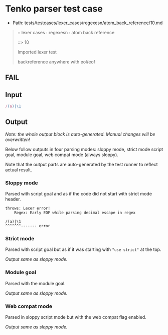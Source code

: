 # Tenko parser test case

- Path: tests/testcases/lexer_cases/regexesn/atom_back_reference/10.md

> :: lexer cases : regexesn : atom back reference
>
> ::> 10
>
> Imported lexer test
>
> backreference anywhere with eol/eof

## FAIL

## Input

`````js
/(a)|\1
`````

## Output

_Note: the whole output block is auto-generated. Manual changes will be overwritten!_

Below follow outputs in four parsing modes: sloppy mode, strict mode script goal, module goal, web compat mode (always sloppy).

Note that the output parts are auto-generated by the test runner to reflect actual result.

### Sloppy mode

Parsed with script goal and as if the code did not start with strict mode header.

`````
throws: Lexer error!
    Regex: Early EOF while parsing decimal escape in regex

/(a)|\1
^^^^^^^------- error
`````

### Strict mode

Parsed with script goal but as if it was starting with `"use strict"` at the top.

_Output same as sloppy mode._

### Module goal

Parsed with the module goal.

_Output same as sloppy mode._

### Web compat mode

Parsed in sloppy script mode but with the web compat flag enabled.

_Output same as sloppy mode._
